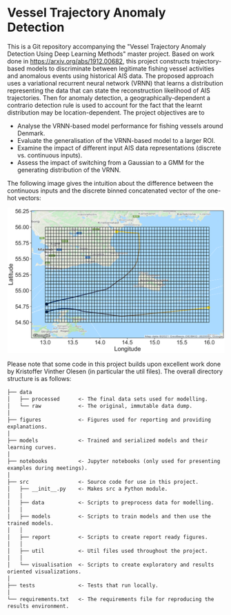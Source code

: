 # Vessel Trajectory Anomaly Detection
This is a Git repository accompanying the "Vessel Trajectory Anomaly Detection Using Deep Learning Methods" master project. Based on work done in https://arxiv.org/abs/1912.00682, this project constructs trajectory-based models to discriminate between legitimate fishing vessel activities and anomalous events using historical AIS data. The proposed approach uses a variational recurrent neural network (VRNN) that learns a distribution representing the data that can state the reconstruction likelihood of AIS trajectories. Then for anomaly detection, a geographically-dependent a contrario detection rule is used to account for the fact that the learnt distribution may be location-dependent. The project objectives are to

 - Analyse the VRNN-based model performance for fishing vessels around Denmark.
 - Evaluate the generalisation of the VRNN-based model to a larger ROI.
 - Examine the impact of different input AIS data representations (discrete vs. continuous inputs).
 - Assess the impact of switching from a Gaussian to a GMM for the generating distribution of the VRNN.

 The following image gives the intuition about the difference between the continuous inputs and the discrete binned concatenated vector of the one-hot vectors:

![Explain binning](https://github.com/ThordurPall/vessel-trajectory-anomaly-detection/blob/main/figures/regions/Bornholm/Explain_Binning_Bornholm.png?raw=true)


Please note that some code in this project builds upon excellent work done by Kristoffer Vinther Olesen (in particular the util files). The overall directory structure is as follows: 

```
├── data
│   ├── processed      <- The final data sets used for modelling.
│   └── raw            <- The original, immutable data dump.
│
├── figures            <- Figures used for reporting and providing explanations.
│
├── models             <- Trained and serialized models and their learning curves.
│
├── notebooks          <- Jupyter notebooks (only used for presenting examples during meetings).
│
├── src                <- Source code for use in this project.
│   ├── __init__.py    <- Makes src a Python module.
│   │
│   ├── data           <- Scripts to preprocess data for modelling.
│   │
│   ├── models         <- Scripts to train models and then use the trained models.
│   │
│   ├── report         <- Scripts to create report ready figures.
│   │
│   ├── util           <- Util files used throughout the project.
│   │
│   └── visualisation  <- Scripts to create exploratory and results oriented visualizations.
│
├── tests              <- Tests that run locally.
│
└── requirements.txt   <- The requirements file for reproducing the results environment.
```
